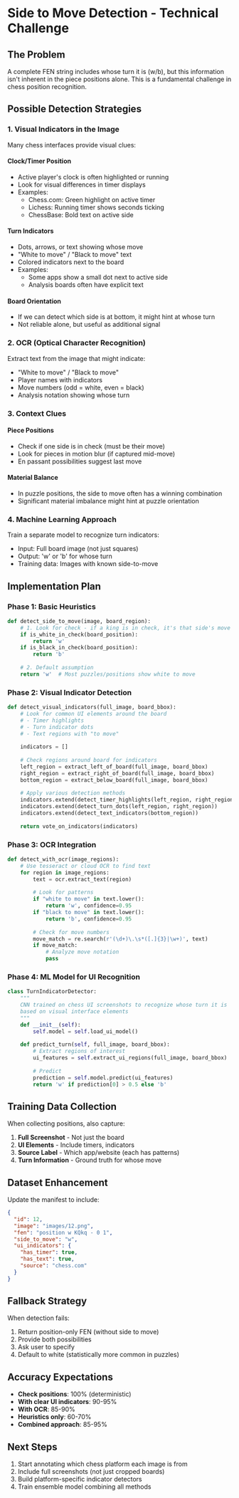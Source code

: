 # Side to Move Detection - Technical Challenge

## The Problem

A complete FEN string includes whose turn it is (w/b), but this information isn't inherent in the piece positions alone. This is a fundamental challenge in chess position recognition.

## Possible Detection Strategies

### 1. Visual Indicators in the Image

Many chess interfaces provide visual clues:

#### **Clock/Timer Position**
- Active player's clock is often highlighted or running
- Look for visual differences in timer displays
- Examples:
  - Chess.com: Green highlight on active timer
  - Lichess: Running timer shows seconds ticking
  - ChessBase: Bold text on active side

#### **Turn Indicators**
- Dots, arrows, or text showing whose move
- "White to move" / "Black to move" text
- Colored indicators next to the board
- Examples:
  - Some apps show a small dot next to active side
  - Analysis boards often have explicit text

#### **Board Orientation**
- If we can detect which side is at bottom, it might hint at whose turn
- Not reliable alone, but useful as additional signal

### 2. OCR (Optical Character Recognition)

Extract text from the image that might indicate:
- "White to move" / "Black to move"
- Player names with indicators
- Move numbers (odd = white, even = black)
- Analysis notation showing whose turn

### 3. Context Clues

#### **Piece Positions**
- Check if one side is in check (must be their move)
- Look for pieces in motion blur (if captured mid-move)
- En passant possibilities suggest last move

#### **Material Balance**
- In puzzle positions, the side to move often has a winning combination
- Significant material imbalance might hint at puzzle orientation

### 4. Machine Learning Approach

Train a separate model to recognize turn indicators:
- Input: Full board image (not just squares)
- Output: 'w' or 'b' for whose turn
- Training data: Images with known side-to-move

## Implementation Plan

### Phase 1: Basic Heuristics
```python
def detect_side_to_move(image, board_region):
    # 1. Look for check - if a king is in check, it's that side's move
    if is_white_in_check(board_position):
        return 'w'
    if is_black_in_check(board_position):
        return 'b'
    
    # 2. Default assumption
    return 'w'  # Most puzzles/positions show white to move
```

### Phase 2: Visual Indicator Detection
```python
def detect_visual_indicators(full_image, board_bbox):
    # Look for common UI elements around the board
    # - Timer highlights
    # - Turn indicator dots
    # - Text regions with "to move"
    
    indicators = []
    
    # Check regions around board for indicators
    left_region = extract_left_of_board(full_image, board_bbox)
    right_region = extract_right_of_board(full_image, board_bbox)
    bottom_region = extract_below_board(full_image, board_bbox)
    
    # Apply various detection methods
    indicators.extend(detect_timer_highlights(left_region, right_region))
    indicators.extend(detect_turn_dots(left_region, right_region))
    indicators.extend(detect_text_indicators(bottom_region))
    
    return vote_on_indicators(indicators)
```

### Phase 3: OCR Integration
```python
def detect_with_ocr(image_regions):
    # Use tesseract or cloud OCR to find text
    for region in image_regions:
        text = ocr.extract_text(region)
        
        # Look for patterns
        if "white to move" in text.lower():
            return 'w', confidence=0.95
        if "black to move" in text.lower():
            return 'b', confidence=0.95
        
        # Check for move numbers
        move_match = re.search(r'(\d+)\.\s*([.]{3}|\w+)', text)
        if move_match:
            # Analyze move notation
            pass
```

### Phase 4: ML Model for UI Recognition
```python
class TurnIndicatorDetector:
    """
    CNN trained on chess UI screenshots to recognize whose turn it is
    based on visual interface elements
    """
    def __init__(self):
        self.model = self.load_ui_model()
    
    def predict_turn(self, full_image, board_bbox):
        # Extract regions of interest
        ui_features = self.extract_ui_regions(full_image, board_bbox)
        
        # Predict
        prediction = self.model.predict(ui_features)
        return 'w' if prediction[0] > 0.5 else 'b'
```

## Training Data Collection

When collecting positions, also capture:

1. **Full Screenshot** - Not just the board
2. **UI Elements** - Include timers, indicators
3. **Source Label** - Which app/website (each has patterns)
4. **Turn Information** - Ground truth for whose move

## Dataset Enhancement

Update the manifest to include:
```json
{
  "id": 12,
  "image": "images/12.png",
  "fen": "position w KQkq - 0 1",
  "side_to_move": "w",
  "ui_indicators": {
    "has_timer": true,
    "has_text": true,
    "source": "chess.com"
  }
}
```

## Fallback Strategy

When detection fails:
1. Return position-only FEN (without side to move)
2. Provide both possibilities
3. Ask user to specify
4. Default to white (statistically more common in puzzles)

## Accuracy Expectations

- **Check positions**: 100% (deterministic)
- **With clear UI indicators**: 90-95%
- **With OCR**: 85-90%
- **Heuristics only**: 60-70%
- **Combined approach**: 85-95%

## Next Steps

1. Start annotating which chess platform each image is from
2. Include full screenshots (not just cropped boards)
3. Build platform-specific indicator detectors
4. Train ensemble model combining all methods